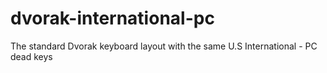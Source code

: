 # dvorak-international-pc
The standard Dvorak keyboard layout with the same U.S International - PC dead keys
